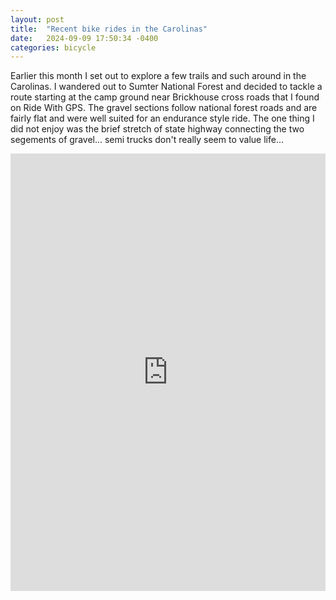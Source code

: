 ```yaml
---
layout: post
title:  "Recent bike rides in the Carolinas"
date:   2024-09-09 17:50:34 -0400
categories: bicycle
---
```

Earlier this month I set out to explore a few trails and such around in the Carolinas. I wandered out to Sumter National Forest and decided to tackle a route starting at the camp ground near Brickhouse cross roads that I found on Ride With GPS. The gravel sections follow national forest roads and are fairly flat and were well suited for an endurance style ride. The one thing I did not enjoy was the brief stretch of state highway connecting the two segements of gravel... semi trucks don't really seem to value life...

<iframe src="https://ridewithgps.com/embeds?type=trip&id=216616008&sampleGraph=true" style="width: 1px; min-width: 100%; height: 700px; border: none;" scrolling="no"></iframe>
